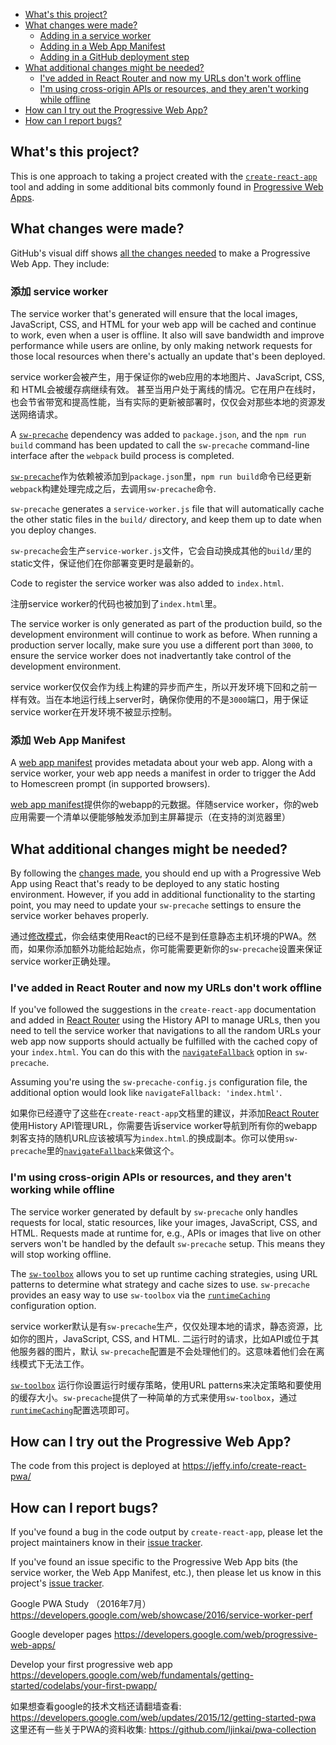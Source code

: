 <!-- START doctoc generated TOC please keep comment here to allow auto update -->
<!-- DON'T EDIT THIS SECTION, INSTEAD RE-RUN doctoc TO UPDATE -->


- [What's this project?](#whats-this-project)
- [What changes were made?](#what-changes-were-made)
  - [Adding in a service worker](#adding-in-a-service-worker)
  - [Adding in a Web App Manifest](#adding-in-a-web-app-manifest)
  - [Adding in a GitHub deployment step](#adding-in-a-github-deployment-step)
- [What additional changes might be needed?](#what-additional-changes-might-be-needed)
  - [I've added in React Router and now my URLs don't work offline](#ive-added-in-react-router-and-now-my-urls-dont-work-offline)
  - [I'm using cross-origin APIs or resources, and they aren't working while offline](#im-using-cross-origin-apis-or-resources-and-they-arent-working-while-offline)
- [How can I try out the Progressive Web App?](#how-can-i-try-out-the-progressive-web-app)
- [How can I report bugs?](#how-can-i-report-bugs)

<!-- END doctoc generated TOC please keep comment here to allow auto update -->

## What's this project?

This is one approach to taking a project created with the
[`create-react-app`](https://github.com/facebookincubator/create-react-app) tool
and adding in some additional bits commonly found in
[Progressive Web Apps](https://developers.google.com/web/progressive-web-apps/).

## What changes were made?

GitHub's visual diff shows
[all the changes needed](https://github.com/jeffposnick/create-react-pwa/compare/c-r-a-0.6.0...c-r-pwa-0.6.0)
to make a Progressive Web App. They include:

### 添加 service worker

The service worker that's generated will ensure that the local images,
JavaScript, CSS, and HTML for your web app will be cached and continue to work,
even when a user is offline. It also will save bandwidth and improve performance
while users are online, by only making network requests for those local
resources when there's actually an update that's been deployed.

service worker会被产生，用于保证你的web应用的本地图片、JavaScript, CSS, 和 HTML会被缓存病继续有效。
甚至当用户处于离线的情况。它在用户在线时，也会节省带宽和提高性能，当有实际的更新被部署时，仅仅会对那些本地的资源发送网络请求。

A [`sw-precache`](https://github.com/GoogleChrome/sw-precache) dependency was added to `package.json`, and the
`npm run build` command has been updated to call the `sw-precache` command-line
interface after the `webpack` build process is completed.

[`sw-precache`](https://github.com/GoogleChrome/sw-precache)作为依赖被添加到`package.json`里，`npm run build`命令已经更新`webpack`构建处理完成之后，去调用`sw-precache`命令.

`sw-precache` generates a `service-worker.js` file that will automatically
cache the other static files in the `build/` directory, and keep them up to
date when you deploy changes.

`sw-precache`会生产`service-worker.js`文件，它会自动换成其他的`build/`里的static文件，保证他们在你部署变更时是最新的。

Code to register the service worker was also added to `index.html`.

注册service worker的代码也被加到了`index.html`里。

The service worker is only generated as part of the production build, so the
development environment will continue to work as before. When running a
production server locally, make sure you use a different port than `3000`, to
ensure the service worker does not inadvertantly take control of the development
environment.

service worker仅仅会作为线上构建的异步而产生，所以开发环境下回和之前一样有效。当在本地运行线上server时，确保你使用的不是`3000`端口，用于保证service worker在开发环境不被显示控制。


### 添加 Web App Manifest

A [web app manifest](https://developers.google.com/web/updates/2014/11/Support-for-installable-web-apps-with-webapp-manifest-in-chrome-38-for-Android?hl=en)
provides metadata about your web app. Along with a service worker, your web
app needs a manifest in order to trigger the Add to Homescreen prompt (in
supported browsers).

[web app manifest](https://developers.google.com/web/updates/2014/11/Support-for-installable-web-apps-with-webapp-manifest-in-chrome-38-for-Android?hl=en)提供你的webapp的元数据。伴随service worker，你的web应用需要一个清单以便能够触发添加到主屏幕提示（在支持的浏览器里）

## What additional changes might be needed?

By following the [changes made](https://github.com/jeffposnick/create-react-pwa/compare/c-r-a-0.6.0...c-r-pwa-0.6.0),
you should end up with a Progressive Web App using React that's ready to be
deployed to any static hosting environment. However, if you add in additional
functionality to the starting point, you may need to update your `sw-precache`
settings to ensure the service worker behaves properly.

通过[修改模式](https://github.com/jeffposnick/create-react-pwa/compare/c-r-a-0.6.0...c-r-pwa-0.6.0)，你会结束使用React的已经不是到任意静态主机环境的PWA。然而，如果你添加额外功能给起始点，你可能需要更新你的`sw-precache`设置来保证service worker正确处理。

### I've added in React Router and now my URLs don't work offline

If you've followed the suggestions in the `create-react-app` documentation
and added in [React Router](https://github.com/reactjs/react-router) using the
History API to manage URLs, then you need to tell the service worker that
navigations to all the random URLs your web app now supports should actually
be fulfilled with the cached copy of your `index.html`. You can do this
with the [`navigateFallback`](https://github.com/GoogleChrome/sw-precache#navigatefallback-string)
option in `sw-precache`.

Assuming you're using the `sw-precache-config.js` configuration file, the
additional option would look like `navigateFallback: 'index.html'`.

如果你已经遵守了这些在`create-react-app`文档里的建议，并添加[React Router](https://github.com/reactjs/react-router)使用History API管理URL，你需要告诉service worker导航到所有你的webapp刺客支持的随机URL应该被填写为`index.html`.的换成副本。你可以使用`sw-precache`里的[`navigateFallback`](https://github.com/GoogleChrome/sw-precache#navigatefallback-string)来做这个。

### I'm using cross-origin APIs or resources, and they aren't working while offline

The service worker generated by default by `sw-precache` only handles requests
for local, static resources, like your images, JavaScript, CSS, and HTML.
Requests made at runtime for, e.g., APIs or images that live on other servers
won't be handled by the default `sw-precache` setup. This means they will stop
working offline.

The [`sw-toolbox`](https://github.com/GoogleChrome/sw-toolbox) allows you to
set up runtime caching strategies, using URL patterns to determine what
strategy and cache sizes to use. `sw-precache` provides an easy way to use
`sw-toolbox` via the [`runtimeCaching`](https://github.com/GoogleChrome/sw-precache#runtimecaching-arrayobject)
configuration option.

service worker默认是有`sw-precache`生产，仅仅处理本地的请求，静态资源，比如你的图片，JavaScript, CSS, and HTML.
二运行时的请求，比如API或位于其他服务器的图片，默认 `sw-precache`配置是不会处理他们的。这意味着他们会在离线模式下无法工作。

[`sw-toolbox`](https://github.com/GoogleChrome/sw-toolbox) 运行你设置运行时缓存策略，使用URL patterns来决定策略和要使用的缓存大小。`sw-precache`提供了一种简单的方式来使用`sw-toolbox`，通过[`runtimeCaching`](https://github.com/GoogleChrome/sw-precache#runtimecaching-arrayobject)配置选项即可。

## How can I try out the Progressive Web App?

The code from this project is deployed at https://jeffy.info/create-react-pwa/

## How can I report bugs?

If you've found a bug in the code output by `create-react-app`, please let the
project maintainers know in their [issue tracker](https://github.com/facebookincubator/create-react-app/issues).

If you've found an issue specific to the Progressive Web App bits (the service
worker, the Web App Manifest, etc.), then please let us know in this project's
[issue tracker](https://github.com/jeffposnick/create-react-pwa/issues).


Google PWA Study （2016年7月） https://developers.google.com/web/showcase/2016/service-worker-perf

Google developer pages https://developers.google.com/web/progressive-web-apps/

Develop your first progressive web app https://developers.google.com/web/fundamentals/getting-started/codelabs/your-first-pwapp/


如果想查看google的技术文档还请翻墙查看: https://developers.google.com/web/updates/2015/12/getting-started-pwa
这里还有一些关于PWA的资料收集: https://github.com/ljinkai/pwa-collection 

